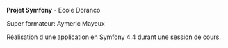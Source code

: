 **Projet Symfony** - Ecole Doranco

Super formateur:  Aymeric Mayeux

Réalisation d'une application en Symfony 4.4 durant une session de cours.
